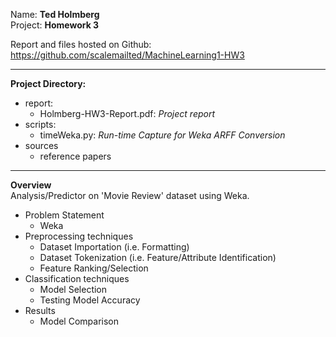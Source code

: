 Name:    **Ted Holmberg**\
Project: **Homework 3**

Report and files hosted on Github:
https://github.com/scalemailted/MachineLearning1-HW3

---

**Project Directory:**
- report:
	+ Holmberg-HW3-Report.pdf: *Project report*
- scripts:
	+ timeWeka.py: *Run-time Capture for Weka ARFF Conversion*
- sources
	+ reference papers

---

**Overview**\
Analysis/Predictor on 'Movie Review' dataset using Weka.
- Problem Statement
	+ Weka
- Preprocessing techniques
	+ Dataset Importation (i.e. Formatting)
	+ Dataset Tokenization (i.e. Feature/Attribute Identification)
	+ Feature Ranking/Selection
- Classification techniques
	+ Model Selection
	+ Testing Model Accuracy
- Results
	+ Model Comparison





